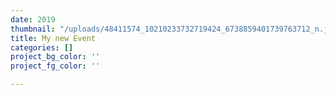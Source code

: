 ```yaml
---
date: 2019
thumbnail: "/uploads/48411574_10210233732719424_6738859401739763712_n.jpg"
title: My new Event
categories: []
project_bg_color: ''
project_fg_color: ''

---
```

